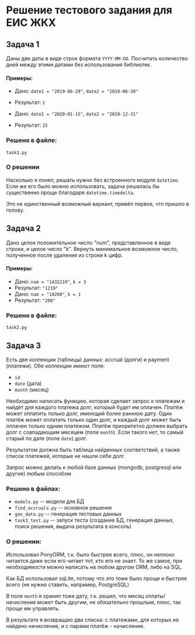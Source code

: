 # Решение тестового задания для ЕИС ЖКХ

## Задача 1

Даны две даты в виде строк формата `YYYY-MM-DD`. Посчитать количество дней между
этими датами без использования библиотек.

#### Примеры:

* Дано: `date1 = "2019-06-29"`, `date2 = "2019-06-30"`
* Результат: `1`

* Дано: `date1 = "2020-01-15"`, `date2 = "2019-12-31"`
* Результат: `15`

### Решено в файле:

`task1.py`

### О решении

Насколько я понял, решать нужно без встроенного модуля `datetime`. Если же его было можно использовать, задача решалась бы существенно проще благодаря `datetime.timedelta`.

Это не единственный возможный вариант, привёл первое, что пришло в голову. 

## Задача 2

Дано целое положительное число "num", представленное в виде строки, и целое
число "k". Вернуть минимальное возможное число, полученное после удаления из
строки k цифр.

#### Примеры:
* Дано: `num = "1432219"`, `k = 3`
* Результат: `"1219"`
* Дано: `num = "10200"`, `k = 1`
* Результат: `"200"`

### Решено в файле:

`task2.py`

## Задача 3

Есть две коллекции (таблицы) данных: accrual (долги) и payment (платежи). Обе
коллекции имеют поля:

- `id`
- `date` (дата)
- `month` (месяц)

Необходимо написать функцию, которая сделает запрос к платежам и найдёт для
каждого платежа долг, который будет им оплачен. Платёж может оплатить только
долг, имеющий более раннюю дату. Один платёж может оплатить только один долг, и
каждый долг может быть оплачен только одним платежом. Платёж приоритетно должен
выбрать долг с совпадающим месяцем (поле `month`). Если такого нет, то самый
старый по дате (поле `date`) долг.

Результатом должна быть таблица найденных соответствий, а также список платежей,
которые не нашли себе долг.

Запрос можно делать к любой базе данных (mongodb, postgresql или другие) любым
способом

### Решено в файлах:

* `models.py` -- модели для БД
* `find_accruals.py` -- основное решение
* `gen_data.py` -- генерация тестовых данных
* `task3_test.py` -- запуск теста (создание БД, генерация данных, поиск решения, выдача результата в консоль)

### О решении:

Использовал PonyORM, т.к. было быстрее всего, плюс, он неплохо читается даже если его читает тот, кто его не знает. 
То же самое, при необходимости можно написать на любом другом ORM, либо на SQL. 

Как БД использовал sqLite, потому что это тоже было проще и быстрее всего (не нужно ставить, например, PostgreSQL)

В поле `month` я хранил тоже дату, т.к. решил, что месяц оплаты/начисления может быть другим, не обязательно прошлым, плюс, так проще им управлять.

В результате я возвращаю два списка: с платежами, для которых не найдено начисление, и с парами платёж - начисление.  